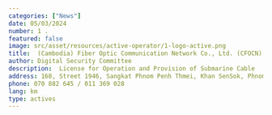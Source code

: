 ```yaml
---
categories: ["News"]
date: 05/03/2024
number: 1 .
featured: false
image: src/asset/resources/active-operator/1-logo-active.png
title:  (Cambodia) Fiber Optic Communication Network Co., Ltd. (CFOCN) 
author: Digital Security Committee
description:  License for Operation and Provision of Submarine Cable
address: 168, Street 1946, Sangkat Phnom Penh Thmei, Khan SenSok, Phnom Penh
phone: 070 882 645 / 011 369 028 
lang: km
type: actives
---
```

